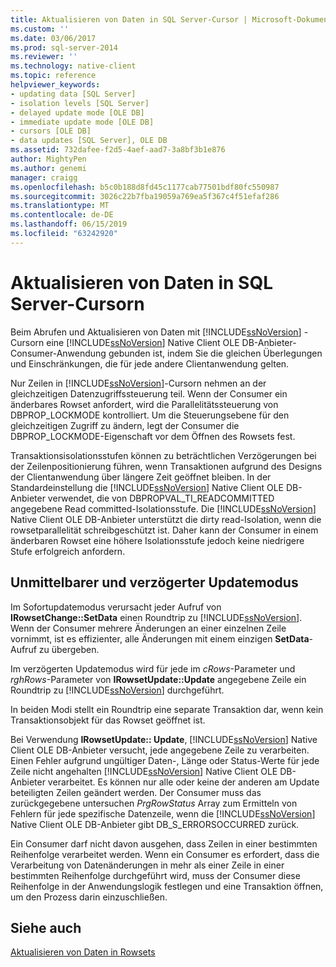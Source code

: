 ```yaml
---
title: Aktualisieren von Daten in SQL Server-Cursor | Microsoft-Dokumentation
ms.custom: ''
ms.date: 03/06/2017
ms.prod: sql-server-2014
ms.reviewer: ''
ms.technology: native-client
ms.topic: reference
helpviewer_keywords:
- updating data [SQL Server]
- isolation levels [SQL Server]
- delayed update mode [OLE DB]
- immediate update mode [OLE DB]
- cursors [OLE DB]
- data updates [SQL Server], OLE DB
ms.assetid: 732dafee-f2d5-4aef-aad7-3a8bf3b1e876
author: MightyPen
ms.author: genemi
manager: craigg
ms.openlocfilehash: b5c0b188d8fd45c1177cab77501bdf80fc550987
ms.sourcegitcommit: 3026c22b7fba19059a769ea5f367c4f51efaf286
ms.translationtype: MT
ms.contentlocale: de-DE
ms.lasthandoff: 06/15/2019
ms.locfileid: "63242920"
---
```

# <a name="updating-data-in-sql-server-cursors"></a>Aktualisieren von Daten in SQL Server-Cursorn
  Beim Abrufen und Aktualisieren von Daten mit [!INCLUDE[ssNoVersion](../../includes/ssnoversion-md.md)] -Cursorn eine [!INCLUDE[ssNoVersion](../../includes/ssnoversion-md.md)] Native Client OLE DB-Anbieter-Consumer-Anwendung gebunden ist, indem Sie die gleichen Überlegungen und Einschränkungen, die für jede andere Clientanwendung gelten.  
  
 Nur Zeilen in [!INCLUDE[ssNoVersion](../../includes/ssnoversion-md.md)]-Cursorn nehmen an der gleichzeitigen Datenzugriffssteuerung teil. Wenn der Consumer ein änderbares Rowset anfordert, wird die Parallelitätssteuerung von DBPROP_LOCKMODE kontrolliert. Um die Steuerungsebene für den gleichzeitigen Zugriff zu ändern, legt der Consumer die DBPROP_LOCKMODE-Eigenschaft vor dem Öffnen des Rowsets fest.  
  
 Transaktionsisolationsstufen können zu beträchtlichen Verzögerungen bei der Zeilenpositionierung führen, wenn Transaktionen aufgrund des Designs der Clientanwendung über längere Zeit geöffnet bleiben. In der Standardeinstellung die [!INCLUDE[ssNoVersion](../../includes/ssnoversion-md.md)] Native Client OLE DB-Anbieter verwendet, die von DBPROPVAL_TI_READCOMMITTED angegebene Read committed-Isolationsstufe. Die [!INCLUDE[ssNoVersion](../../includes/ssnoversion-md.md)] Native Client OLE DB-Anbieter unterstützt die dirty read-Isolation, wenn die rowsetparallelität schreibgeschützt ist. Daher kann der Consumer in einem änderbaren Rowset eine höhere Isolationsstufe jedoch keine niedrigere Stufe erfolgreich anfordern.  
  
## <a name="immediate-and-delayed-update-modes"></a>Unmittelbarer und verzögerter Updatemodus  
 Im Sofortupdatemodus verursacht jeder Aufruf von **IRowsetChange::SetData** einen Roundtrip zu [!INCLUDE[ssNoVersion](../../includes/ssnoversion-md.md)]. Wenn der Consumer mehrere Änderungen an einer einzelnen Zeile vornimmt, ist es effizienter, alle Änderungen mit einem einzigen **SetData**-Aufruf zu übergeben.  
  
 Im verzögerten Updatemodus wird für jede im *cRows*-Parameter und *rghRows*-Parameter von **IRowsetUpdate::Update** angegebene Zeile ein Roundtrip zu [!INCLUDE[ssNoVersion](../../includes/ssnoversion-md.md)] durchgeführt.  
  
 In beiden Modi stellt ein Roundtrip eine separate Transaktion dar, wenn kein Transaktionsobjekt für das Rowset geöffnet ist.  
  
 Bei Verwendung **IRowsetUpdate:: Update**, [!INCLUDE[ssNoVersion](../../includes/ssnoversion-md.md)] Native Client OLE DB-Anbieter versucht, jede angegebene Zeile zu verarbeiten. Einen Fehler aufgrund ungültiger Daten-, Länge oder Status-Werte für jede Zeile nicht angehalten [!INCLUDE[ssNoVersion](../../includes/ssnoversion-md.md)] Native Client OLE DB-Anbieter verarbeitet. Es können nur alle oder keine der anderen am Update beteiligten Zeilen geändert werden. Der Consumer muss das zurückgegebene untersuchen *PrgRowStatus* Array zum Ermitteln von Fehlern für jede spezifische Datenzeile, wenn die [!INCLUDE[ssNoVersion](../../includes/ssnoversion-md.md)] Native Client OLE DB-Anbieter gibt DB_S_ERRORSOCCURRED zurück.  
  
 Ein Consumer darf nicht davon ausgehen, dass Zeilen in einer bestimmten Reihenfolge verarbeitet werden. Wenn ein Consumer es erfordert, dass die Verarbeitung von Datenänderungen in mehr als einer Zeile in einer bestimmten Reihenfolge durchgeführt wird, muss der Consumer diese Reihenfolge in der Anwendungslogik festlegen und eine Transaktion öffnen, um den Prozess darin einzuschließen.  
  
## <a name="see-also"></a>Siehe auch  
 [Aktualisieren von Daten in Rowsets](updating-data-in-rowsets.md)  
  
  
